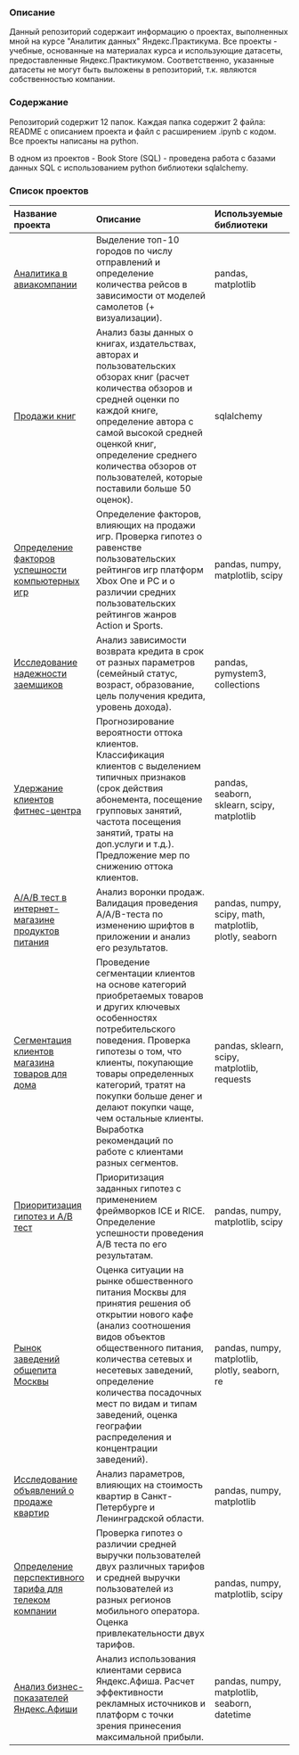 ### Описание
Данный репозиторий содержаит информацию о проектах, выполненных мной на курсе "Аналитик данных" Яндекс.Практикума.
Все проекты - учебные, основанные на материалах курса и использующие датасеты, предоставленные Яндекс.Практикумом. Соответственно, указанные датасеты не могут быть выложены в репозиторий, т.к. являются собственностью компании.

### Содержание
Репозиторий содержит 12 папок. Каждая папка содержит 2 файла: README с описанием проекта и файл с расширением .ipynb с кодом.
Все проекты написаны на python.

В одном из проектов - Book Store (SQL) - проведена работа с базами данных SQL с использованием python библиотеки sqlalchemy.

### Список проектов

| Название проекта      | Описание           | Используемые библиотеки         |
| :-------------------- | :--------------------- |:----------------------------|
| [Аналитика в авиакомпании](https://github.com/YuliaSova/Sova_projects/tree/main/Aircompany%20Analytics) | Выделение топ-10 городов по числу отправлений и определение количества рейсов в зависимости от моделей самолетов (+ визуализации). | pandas, matplotlib |
| [Продажи книг](https://github.com/YuliaSova/Sova_projects/tree/main/Book%20Store%20(SQL)) | Анализ базы данных о книгах, издательствах, авторах и пользовательских обзорах книг (расчет количества обзоров и средней оценки по каждой книге, определение автора с самой высокой средней оценкой книг, определение среднего количества обзоров от пользователей, которые поставили больше 50 оценок). | sqlalchemy |
| [Определение факторов успешности компьютерных игр](https://github.com/YuliaSova/Sova_projects/tree/main/Computer%20Games) | Определение факторов, влияющих на продажи игр. Проверка гипотез о равенстве пользовательских рейтингов игр платформ Xbox One и PC и о различии средних пользовательских рейтингов жанров Action и Sports. | pandas, numpy, matplotlib, scipy |
| [Исследование надежности заемщиков](https://github.com/YuliaSova/Sova_projects/tree/main/Credit%20Scoring) | Анализ зависимости возврата кредита в срок от разных параметров (семейный статус, возраст, образование, цель получения кредита, уровень дохода). | pandas, pymystem3, collections |
| [Удержание клиентов фитнес-центра](https://github.com/YuliaSova/Sova_projects/tree/main/Fitness%20Centre) | Прогнозирование вероятности оттока клиентов. Классификация клиентов с выделением типичных признаков (срок действия абонемента, посещение групповых занятий, частота посещения занятий, траты на доп.услуги и т.д.). Предложение мер по снижению оттока клиентов. | pandas, seaborn, sklearn, scipy, matplotlib |
| [А/А/В тест в интернет-магазине продуктов питания](https://github.com/YuliaSova/Sova_projects/tree/main/Groceries%20AAB%20test) | Анализ воронки продаж. Валидация проведения A/A/B-теста по изменению шрифтов в приложении и анализ его результатов. | pandas, numpy, scipy, math, matplotlib, plotly, seaborn |
| [Сегментация клиентов магазина товаров для дома](https://github.com/YuliaSova/Sova_projects/tree/main/Hardware%20Store) | Проведение сегментации клиентов на основе категорий приобретаемых товаров и других ключевых особенностях потребительского поведения. Проверка гипотезы о том, что клиенты, покупающие товары определенных категорий, тратят на покупки больше денег и делают покупки чаще, чем остальные клиенты. Выработка рекомендаций по работе с клиентами разных сегментов. | pandas, sklearn, scipy, matplotlib, requests |
| [Приоритизация гипотез и А/В тест](https://github.com/YuliaSova/Sova_projects/tree/main/Hypotheses%20Prioritization%20and%20AB%20test) | Приоритизация заданных гипотез с применением фреймворков ICE и RICE. Определение успешности проведения А/В теста по его результатам. | pandas, numpy, matplotlib, scipy |
| [Рынок заведений общепита Москвы](https://github.com/YuliaSova/Sova_projects/tree/main/Public%20Catering%20in%20Moscow) | Оценка ситуации на рынке обшественного питания Москвы для принятия решения об открытии нового кафе (анализ соотношения видов объектов общественного питания, количества сетевых и несетевых заведений, определение количества посадочных мест по видам и типам заведений, оценка географии распределения и концентрации заведений). | pandas, numpy, matplotlib, plotly, seaborn, re |
| [Исследование объявлений о продаже квартир](https://github.com/YuliaSova/Sova_projects/tree/main/Sale%20of%20Apartments) | Анализ параметров, влияющих на стоимость квартир в Санкт-Петербурге и Ленинградской области. | pandas, numpy, matplotlib |
| [Определение перспективного тарифа для телеком компании](https://github.com/YuliaSova/Sova_projects/tree/main/Telecom%20Tariff) | Проверка гипотез о различии средней выручки пользователей двух различных тарифов и средней выручки пользователей из разных регионов мобильного оператора. Оценка привлекательности двух тарифов. | pandas, numpy, matplotlib, scipy |
| [Анализ бизнес-показателей Яндекс.Афиши](https://github.com/YuliaSova/Sova_projects/tree/main/Yandex.Afisha) | Анализ использования клиентами сервиса Яндекс.Афиша. Расчет эффективности рекламных источников и платформ с точки зрения принесения максимальной прибыли. | pandas, numpy, matplotlib, seaborn, datetime |
